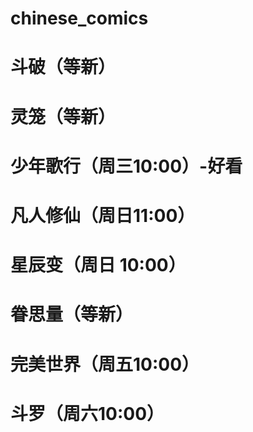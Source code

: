 # chinese_comics
# 斗破（等新）
# 灵笼（等新）
# 少年歌行（周三10:00）-好看
# 凡人修仙（周日11:00）
# 星辰变（周日 10:00）
# 眷思量（等新）
# 完美世界（周五10:00）
# 斗罗（周六10:00）
